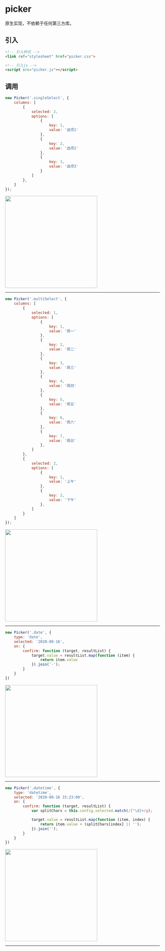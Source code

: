 # picker

原生实现，不依赖于任何第三方库。

<!-- ## [在线demo](http://ww.baidu.com) -->

## 引入

```html
<!-- 引入样式 -->
<link ref="stylesheet" href="picker.css">

<!-- 引入js -->
<script src="picker.js"></script>
```

## 调用

```javascript
new Picker('.singleSelect', {
    columns: [
        {
            selected: 2,
            options: [
                {
                    key: 1,
                    value: '选项1'
                },
                {
                    key: 2,
                    value: '选项2'
                },
                {
                    key: 3,
                    value: '选项3'
                }
            ]
        },
    ]
});
```

<img src="./asset/img/pickerSingle.png" width="300">

----

```javascript
new Picker('.multiSelect', {
    columns: [
        {
            selected: 1,
            options: [
                {
                    key: 1,
                    value: '周一'
                },
                {
                    key: 2,
                    value: '周二'
                },
                {
                    key: 3,
                    value: '周三'
                },
                {
                    key: 4,
                    value: '周四'
                },
                {
                    key: 5,
                    value: '周五'
                },
                {
                    key: 6,
                    value: '周六'
                },
                {
                    key: 7,
                    value: '周日'
                },
            ]
        },
        {
            selected: 2,
            options: [
                {
                    key: 1,
                    value: '上午'
                },
                {
                    key: 2,
                    value: '下午'
                },
            ]
        }
    ]
});
```

<img src="./asset/img/pickerMultiple.png" width="300">

----

```javascript
new Picker('.date', {
    type: 'date',
    selected: '2020-08-16',
    on: {
        confirm: function (target, resultList) {
            target.value = resultList.map(function (item) {
                return item.value
            }).join('-');
        }
    }
})
```

<img src="./asset/img/pickerDate.png" width="300">

----

```javascript
new Picker('.datetime', {
    type: 'datetime',
    selected: '2020-08-16 15:23:00',
    on: {
        confirm: function (target, resultList) {
            var splitChars = this.config.selected.match(/[^\d]+/g);

            target.value = resultList.map(function (item, index) {
                return item.value + (splitChars[index] || '');
            }).join('');
        }
    }
})
```

<img src="./asset/img/pickerDatetime.png" width="300">

----

